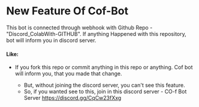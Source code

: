 ﻿# New Feature Of Cof-Bot

This bot is connected through webhook with Github Repo - "Discord_ColabWith-GITHUB".
If anything Happened with this repository, bot will inform you in discord server.

#### Like:
* If you fork this repo or commit anything in this repo or anything.
  Cof bot will inform you, that you made that change. 
  
  * But, without joining the discord server, you can't see this feature.
  * So, if you wanted see to this, join in this discord server -
        CO-f Bot Server https://discord.gg/CqCw23fXxg     
